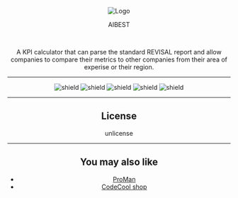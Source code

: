 <div style="text-align: center;">

![Logo](https://gligoravram.github.io/img/rdg.png)

<p>AIBEST</p>

<br>

A KPI calculator that can parse the standard REVISAL report and allow companies to compare their metrics to other companies from their area of experise or their region.

<hr>

![shield](https://img.shields.io/badge/using-java-green)
![shield](https://img.shields.io/badge/using-react-green)
![shield](https://img.shields.io/github/issues/GligorAvram/aibest)
![shield](https://img.shields.io/github/stars/GligorAvram/aibest)
![shield](https://img.shields.io/github/license/GligorAvram/aibest)

<hr>


## License

unlicense

<hr>

## You may also like

<ul>
    <li> <a href="https://github.com/GligorAvram/ProMan">ProMan</a></li>
    <li> <a href="https://github.com/GligorAvram/CodeCool-shop">CodeCool shop</a></li>
</ul>